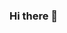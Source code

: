 ### Hi there 👋

<!--
**alexkatanosaka/alexkatanosaka** is a ✨ _special_ ✨ repository because its `README.md` (this file) appears on your GitHub profile.

Here are some ideas to get you started:

- 🌱 I’m currently developing for Web using Java and Spring
- 👯 I’m looking to collaborate on ...
- 🤔 I’m looking for help with ...
- 💬 Ask me about 💬 Ask me about Java, Spring, I'll try to help as much as I can!
- 📫 How to reach me: ...
- 😄 Pronouns: ...
- ⚡ Fun fact: ...
-->
